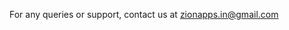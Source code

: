For any queries or support, contact us at [zionapps.in@gmail.com](zionapps.in+quickspeakcontact@gmail.com)
